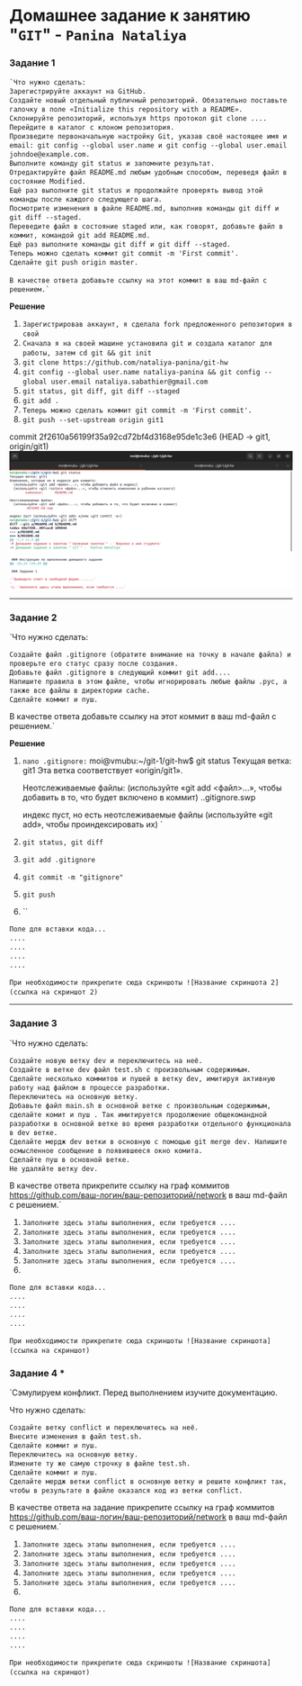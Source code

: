 # Домашнее задание к занятию "`GIT`" - `Panina Nataliya`

### Задание 1

    `Что нужно сделать:
    Зарегистрируйте аккаунт на GitHub.
    Создайте новый отдельный публичный репозиторий. Обязательно поставьте галочку в поле «Initialize this repository with a README».
    Склонируйте репозиторий, используя https протокол git clone ....
    Перейдите в каталог с клоном репозитория.
    Произведите первоначальную настройку Git, указав своё настоящее имя и email: git config --global user.name и git config --global user.email johndoe@example.com.
    Выполните команду git status и запомните результат.
    Отредактируйте файл README.md любым удобным способом, переведя файл в состояние Modified.
    Ещё раз выполните git status и продолжайте проверять вывод этой команды после каждого следующего шага.
    Посмотрите изменения в файле README.md, выполнив команды git diff и git diff --staged.
    Переведите файл в состояние staged или, как говорят, добавьте файл в коммит, командой git add README.md.
    Ещё раз выполните команды git diff и git diff --staged.
    Теперь можно сделать коммит git commit -m 'First commit'.
    Сделайте git push origin master.

    В качестве ответа добавьте ссылку на этот коммит в ваш md-файл с решением.`

**Решение**

1. `Зарегистрировав аккаунт, я сделала fork предложенного репозитория в свой`
2. `Сначала я на своей машине установила git и создала каталог для работы, затем cd git && git init`
3. `git clone https://github.com/nataliya-panina/git-hw`
4. `git config --global user.name nataliya-panina && git config --global user.email nataliya.sabathier@gmail.com`
5. `git status, git diff, git diff --staged`
6. `git add .`
7. `Теперь можно сделать коммит git commit -m 'First commit'.`
8. `git push --set-upstream origin git1`

commit 2f2610a56199f35a92cd72bf4d3168e95de1c3e6 (HEAD -> git1, origin/git1)
![git img1](https://github.com/nataliya-panina/git-hw/blob/git1/img/git_status1.png)


---

### Задание 2

`Что нужно сделать:

    Создайте файл .gitignore (обратите внимание на точку в начале файла) и проверьте его статус сразу после создания.
    Добавьте файл .gitignore в следующий коммит git add....
    Напишите правила в этом файле, чтобы игнорировать любые файлы .pyc, а также все файлы в директории cache.
    Сделайте коммит и пуш.

В качестве ответа добавьте ссылку на этот коммит в ваш md-файл с решением.`

**Решение**

1. `nano .gitignore:`
	moi@vmubu:~/git-1/git-hw$ git status
	Текущая ветка: git1
	Эта ветка соответствует «origin/git1».

	Неотслеживаемые файлы:
	  (используйте «git add <файл>...», чтобы добавить в то, что будет включено в коммит)
	..gitignore.swp

	индекс пуст, но есть неотслеживаемые файлы
	(используйте «git add», чтобы проиндексировать их)
`
2. `git status, git diff`
3. `git add .gitignore`
4. `git commit -m "gitignore"`
5. `git push`
6. ``

```
Поле для вставки кода...
....
....
....
....
```

`При необходимости прикрепитe сюда скриншоты
![Название скриншота 2](ссылка на скриншот 2)`


---

### Задание 3

`Что нужно сделать:

    Создайте новую ветку dev и переключитесь на неё.
    Создайте в ветке dev файл test.sh с произвольным содержимым.
    Сделайте несколько коммитов и пушей в ветку dev, имитируя активную работу над файлом в процессе разработки.
    Переключитесь на основную ветку.
    Добавьте файл main.sh в основной ветке с произвольным содержимым, сделайте комит и пуш . Так имитируется продолжение общекомандной разработки в основной ветке во время разработки отдельного функционала в dev ветке.
    Сделайте мердж dev ветки в основную с помощью git merge dev. Напишите осмысленное сообщение в появившееся окно комита.
    Сделайте пуш в основной ветке.
    Не удаляйте ветку dev.

В качестве ответа прикрепите ссылку на граф коммитов https://github.com/ваш-логин/ваш-репозиторий/network в ваш md-файл с решением.`

1. `Заполните здесь этапы выполнения, если требуется ....`
2. `Заполните здесь этапы выполнения, если требуется ....`
3. `Заполните здесь этапы выполнения, если требуется ....`
4. `Заполните здесь этапы выполнения, если требуется ....`
5. `Заполните здесь этапы выполнения, если требуется ....`
6. 

```
Поле для вставки кода...
....
....
....
....
```

`При необходимости прикрепитe сюда скриншоты
![Название скриншота](ссылка на скриншот)`

### Задание 4 *

`Сэмулируем конфликт. Перед выполнением изучите документацию.

Что нужно сделать:

    Создайте ветку conflict и переключитесь на неё.
    Внесите изменения в файл test.sh.
    Сделайте коммит и пуш.
    Переключитесь на основную ветку.
    Измените ту же самую строчку в файле test.sh.
    Сделайте коммит и пуш.
    Сделайте мердж ветки conflict в основную ветку и решите конфликт так, чтобы в результате в файле оказался код из ветки conflict.

В качестве ответа на задание прикрепите ссылку на граф коммитов https://github.com/ваш-логин/ваш-репозиторий/network в ваш md-файл
с решением.`

1. `Заполните здесь этапы выполнения, если требуется ....`
2. `Заполните здесь этапы выполнения, если требуется ....`
3. `Заполните здесь этапы выполнения, если требуется ....`
4. `Заполните здесь этапы выполнения, если требуется ....`
5. `Заполните здесь этапы выполнения, если требуется ....`
6. 

```
Поле для вставки кода...
....
....
....
....
```

`При необходимости прикрепитe сюда скриншоты
![Название скриншота](ссылка на скриншот)`
